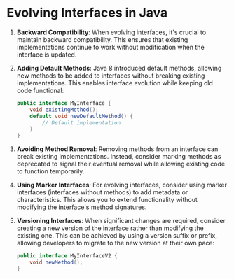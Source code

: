 
# Evolving Interfaces in Java

1. **Backward Compatibility**: When evolving interfaces, it's crucial to maintain backward compatibility. This ensures that existing implementations continue to work without modification when the interface is updated.

2. **Adding Default Methods**: Java 8 introduced default methods, allowing new methods to be added to interfaces without breaking existing implementations. This enables interface evolution while keeping old code functional:
   ```java
   public interface MyInterface {
       void existingMethod();
       default void newDefaultMethod() {
           // Default implementation
       }
   }
   ```

3. **Avoiding Method Removal**: Removing methods from an interface can break existing implementations. Instead, consider marking methods as deprecated to signal their eventual removal while allowing existing code to function temporarily.

4. **Using Marker Interfaces**: For evolving interfaces, consider using marker interfaces (interfaces without methods) to add metadata or characteristics. This allows you to extend functionality without modifying the interface's method signatures.

5. **Versioning Interfaces**: When significant changes are required, consider creating a new version of the interface rather than modifying the existing one. This can be achieved by using a version suffix or prefix, allowing developers to migrate to the new version at their own pace:
   ```java
   public interface MyInterfaceV2 {
       void newMethod();
   }
   ```
